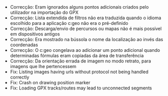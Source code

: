 ##
- Correcção: Eram ignorados alguns pontos adicionais criados pelo utilizador na importação do GPX
- Correcção: Lista extendida de filtros não era traduzida quando o idioma escolhido para a aplicação c:geo não era o pré-definido
- Correcção: Descarga/envio de percursos ou mapas não é mais possível em dispositivos antigos
- Correcção: Era mostrado na bússola o nome da localização ao invés das coordenadas
- Correcção: O c:geo congelava ao adicionar um ponto adicional quando determinadas fórmulas eram copiadas da área de transferência
- Correcção: Da orientação errada de imagem no modo retrato, para imagens que lhe pertencessem
- Fix: Listing images having urls without protocol not being handled correctly
- Fix: Crash on drawing position marker
- Fix: Loading GPX tracks/routes may lead to unconnected segments
